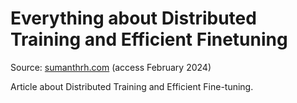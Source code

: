 # Everything about Distributed Training and Efficient Finetuning

Source: [sumanthrh.com](https://sumanthrh.com/post/distributed-and-efficient-finetuning/) (access February 2024)

Article about Distributed Training and Efficient Fine-tuning.
